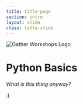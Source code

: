 ```yaml
---
title: title-page
section: intro
layout: slide
class: title-slide
---
```


![Gather Workshops Logo](/Building-with-Python/slideshow/images/gw_logo_header.png)

# Python Basics
_What is this thing anyway?_


<aside class="notes">

:)

</aside>